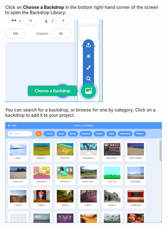 Click on __Choose a Backdrop__ in the bottom right-hand corner of the screen to open the Backdrop Library:

![The 'Choose a Backdrop' icon highlighted.](images/stage-choose.png)

You can search for a backdrop, or browse for one by category. Click on a backdrop to add it to your project.

![The Backdrop Library.](images/backdrop.png)
